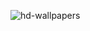 ![hd-wallpapers](https://user-images.githubusercontent.com/44994774/112002373-d0fa4900-8b45-11eb-8329-5daa5cac263f.jpg)

